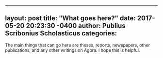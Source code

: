  ---
 layout: post
 title:  "What goes here?"
 date:   2017-05-20 20:23:30 -0400
 author: Publius Scribonius Scholasticus
 categories: 
 ---
 
 The main things that can go here are theses, reports, newspapers, other publications, and any other writings on Agora. I hope this is helpful.
